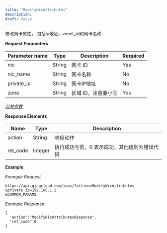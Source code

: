```yaml
---
title: "ModifyNicAttributes"
description: 
draft: false
---
```




修改网卡属性， 包括ip地址，vxnet_id和网卡名称

**Request Parameters**

| Parameter name | Type | Description | Required |
| --- | --- | --- | --- |
| nic | String | 网卡 ID | Yes |
| nic_name | String | 网卡名称 | No |
| private_ip | String | 网卡IP地址 | No |
| zone | String | 区域 ID，注意要小写 | Yes |

[_公共参数_](../../../parameters/)

**Response Elements**

| Name | Type | Description |
| --- | --- | --- |
| action | String | 响应动作 |
| ret_code | Integer | 执行成功与否，0 表示成功，其他值则为错误代码 |

**Example**

_Example Request_

```
https://api.qingcloud.com/iaas/?action=ModifyNicAttributes
&private_ip=192.168.1.2
&COMMON_PARAMS
```

_Example Response_:

```
{
  "action":"ModifyNicAttributesResponse",
  "ret_code":0
}
```
